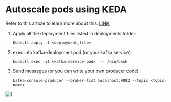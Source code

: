 # Autoscale pods using KEDA

Refer to this article to learn more about this: [LINK](https://substackcdn.com/image/fetch/f_auto,q_auto:good,fl_progressive:steep/https%3A%2F%2Fsubstack-post-media.s3.amazonaws.com%2Fpublic%2Fimages%2F58eb6bbe-ae28-4022-81d1-0a2984199540_4725x1716.png)

1. Apply all the deployment files listed in deployments folder:
   
   `Kubectl apply -f <deployment_file>`
   
2. exec into kafka-deployment pod (or your kafka service)
   
   `kubectl exec -it <kafka-service-pod>  -- /bin/bash`
   
3. Send messages (or you can write your own producer code)
   
   `kafka-console-producer --broker-list localhost:9092 --topic <topic-name>`

![1](https://github.com/simrank0/KedaAutoscaler/assets/56548348/1257ce63-9106-44de-9ac2-3614cf1a79ae)
